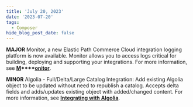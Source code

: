 ```yaml
---
title: 'July 20, 2023'
date: '2023-07-20'
tags:
  - Composer
hide_blog_post_date: false
---
```


**MAJOR** Monitor, a new Elastic Path Commerce Cloud integration logging platform is now available. Monitor allows you to access logs critical for building, deploying and supporting your integrations. For more information, see **[M](https://elasticpath.dev/docs/composer/monitor/logging)****[onitor](https://elasticpath.dev/docs/composer/monitor/logging)**.

**MINOR** Algolia - Full/Delta/Large Catalog Integration: Add existing Algolia object to be updated without need to republish a catalog. Accepts delta fields and adds/updates existing object with added/changed content. For more information, see **[Integrating with Algolia](https://elasticpath.dev/docs/composer/integration-hub/site-search/algolia)**.
